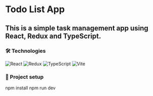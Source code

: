 # Todo List App

## This is a simple task management app using React, Redux and TypeScript.

### 🛠️ Technologies

![React](https://img.shields.io/badge/React-black?logo=react) ![Redux](https://img.shields.io/badge/Redux-764ABC?logo=redux) ![TypeScript](https://img.shields.io/badge/TypeScript-black?logo=typescript) ![Vite](https://img.shields.io/badge/Vite-black?logo=vite)

### 🚀 Project setup

npm install
npm run dev